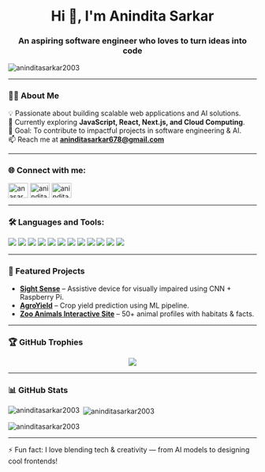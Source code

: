 <h1 align="center">Hi 👋, I'm Anindita Sarkar</h1>
<h3 align="center">An aspiring software engineer who loves to turn ideas into code</h3>

<p align="left"> 
  <img src="https://komarev.com/ghpvc/?username=aninditasarkar2003&label=Profile%20views&color=0e75b6&style=flat" alt="aninditasarkar2003" /> 
</p>

---

### 👩‍💻 About Me  
💡 Passionate about building scalable web applications and AI solutions.  
🚀 Currently exploring **JavaScript, React, Next.js, and Cloud Computing**.  
🎯 Goal: To contribute to impactful projects in software engineering & AI.  
📫 Reach me at **aninditasarkar678@gmail.com**  

---

### 🌐 Connect with me:
<p align="left">
<a href="https://linkedin.com/in/anasarkar" target="blank"><img align="center" src="https://raw.githubusercontent.com/rahuldkjain/github-profile-readme-generator/master/src/images/icons/Social/linked-in-alt.svg" alt="anasarkar" height="30" width="40" /></a>
<a href="https://www.hackerrank.com/aninditasarkar61" target="blank"><img align="center" src="https://raw.githubusercontent.com/rahuldkjain/github-profile-readme-generator/master/src/images/icons/Social/hackerrank.svg" alt="aninditasarkar61" height="30" width="40" /></a>
<a href="https://auth.geeksforgeeks.org/user/aninditasarkarofficial" target="blank"><img align="center" src="https://raw.githubusercontent.com/rahuldkjain/github-profile-readme-generator/master/src/images/icons/Social/geeks-for-geeks.svg" alt="aninditasarkarofficial" height="30" width="40" /></a>
</p>

---

### 🛠️ Languages and Tools:
<p align="left"> 
<img src="https://img.shields.io/badge/Java-ED8B00?style=for-the-badge&logo=openjdk&logoColor=white"/> 
<img src="https://img.shields.io/badge/JavaScript-F7DF1E?style=for-the-badge&logo=javascript&logoColor=black"/> 
<img src="https://img.shields.io/badge/React-20232A?style=for-the-badge&logo=react&logoColor=61DAFB"/> 
<img src="https://img.shields.io/badge/Next.js-000000?style=for-the-badge&logo=nextdotjs&logoColor=white"/> 
<img src="https://img.shields.io/badge/Python-3776AB?style=for-the-badge&logo=python&logoColor=white"/> 
<img src="https://img.shields.io/badge/Node.js-339933?style=for-the-badge&logo=nodedotjs&logoColor=white"/> 
<img src="https://img.shields.io/badge/MySQL-4479A1?style=for-the-badge&logo=mysql&logoColor=white"/> 
<img src="https://img.shields.io/badge/TensorFlow-FF6F00?style=for-the-badge&logo=tensorflow&logoColor=white"/> 
<img src="https://img.shields.io/badge/Scikit--Learn-F7931E?style=for-the-badge&logo=scikit-learn&logoColor=white"/> 
<img src="https://img.shields.io/badge/Google Cloud-4285F4?style=for-the-badge&logo=google-cloud&logoColor=white"/> 
<img src="https://img.shields.io/badge/AWS-FF9900?style=for-the-badge&logo=amazon-aws&logoColor=white"/> 
<img src="https://img.shields.io/badge/Figma-F24E1E?style=for-the-badge&logo=figma&logoColor=white"/> 
</p>

---

### 🚀 Featured Projects  
- [**Sight Sense**](https://github.com/aninditasarkar2003/Sight-Sense) – Assistive device for visually impaired using CNN + Raspberry Pi.  
- [**AgroYield**](https://github.com/aninditasarkar2003/AgroYield) – Crop yield prediction using ML pipeline.  
- [**Zoo Animals Interactive Site**](https://github.com/aninditasarkar2003/Zoo-Animals) – 50+ animal profiles with habitats & facts.  

---

### 🏆 GitHub Trophies  
<p align="center">
  <img src="https://github-profile-trophy.vercel.app/?username=aninditasarkar2003&theme=radical&no-frame=true&margin-w=15" />
</p>

---

### 📊 GitHub Stats  
<p><img align="left" src="https://github-readme-stats.vercel.app/api/top-langs?username=aninditasarkar2003&show_icons=true&locale=en&layout=compact&theme=radical" alt="aninditasarkar2003" /></p>

<p>&nbsp;<img align="center" src="https://github-readme-stats.vercel.app/api?username=aninditasarkar2003&show_icons=true&locale=en&theme=radical" alt="aninditasarkar2003" /></p>

<p><img align="center" src="https://github-readme-streak-stats.herokuapp.com/?user=aninditasarkar2003&theme=radical" alt="aninditasarkar2003" /></p>

---

⚡ Fun fact: I love blending tech & creativity — from AI models to designing cool frontends!  

